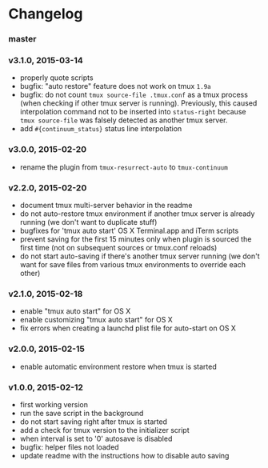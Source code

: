 # Changelog

### master

### v3.1.0, 2015-03-14
- properly quote scripts
- bugfix: "auto restore" feature does not work on tmux `1.9a`
- bugfix: do not count `tmux source-file .tmux.conf` as a tmux process (when
  checking if other tmux server is running). Previously, this caused
  interpolation command not to be inserted into `status-right` because `tmux
  source-file` was falsely detected as another tmux server.
- add `#{continuum_status}` status line interpolation

### v3.0.0, 2015-02-20
- rename the plugin from `tmux-resurrect-auto` to `tmux-continuum`

### v2.2.0, 2015-02-20
- document tmux multi-server behavior in the readme
- do not auto-restore tmux environment if another tmux server is already running
  (we don't want to duplicate stuff)
- bugfixes for 'tmux auto start' OS X Terminal.app and iTerm scripts
- prevent saving for the first 15 minutes only when plugin is sourced the first
  time (not on subsequent sources or tmux.conf reloads)
- do not start auto-saving if there's another tmux server running (we don't want
  for save files from various tmux environments to override each other)

### v2.1.0, 2015-02-18
- enable "tmux auto start" for OS X
- enable customizing "tmux auto start" for OS X
- fix errors when creating a launchd plist file for auto-start on OS X

### v2.0.0, 2015-02-15
- enable automatic environment restore when tmux is started

### v1.0.0, 2015-02-12
- first working version
- run the save script in the background
- do not start saving right after tmux is started
- add a check for tmux version to the initializer script
- when interval is set to '0' autosave is disabled
- bugfix: helper files not loaded
- update readme with the instructions how to disable auto saving
